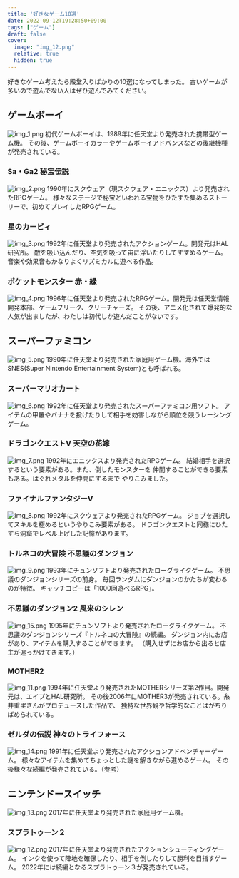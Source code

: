 ```yaml
---
title: '好きなゲーム10選'
date: 2022-09-12T19:28:50+09:00
tags: ["ゲーム"]
draft: false
cover:
  image: "img_12.png"
  relative: true
  hidden: true
---
```

好きなゲーム考えたら殿堂入りばかりの10選になってしまった。
古いゲームが多いので遊んでない人はぜひ遊んでみてください。

## ゲームボーイ
![img_1.png](img_1.png)
初代ゲームボーイは、1989年に任天堂より発売された携帯型ゲーム機。
その後、ゲームボーイカラーやゲームボーイアドバンスなどの後継機種が発売されている。

### Sa・Ga2 秘宝伝説
![img_2.png](img_2.png)
1990年にスクウェア（現スクウェア・エニックス）より発売されたRPGゲーム。
様々なステージで秘宝といわれる宝物をひたすた集めるストーリーで、初めてプレイしたRPGゲーム。

### 星のカービィ
![img_3.png](img_3.png)
1992年に任天堂より発売されたアクションゲーム。開発元はHAL研究所。
敵を吸い込んだり、空気を吸って宙に浮いたりしてすすめるゲーム。
音楽や効果音もかなりよくリズミカルに遊べる作品。

### ポケットモンスター 赤・緑
![img_4.png](img_4.png)
1996年に任天堂より発売されたRPGゲーム。開発元は任天堂情報開発本部、ゲームフリーク、クリーチャーズ。
その後、アニメ化されて爆発的な人気が出ましたが、わたしは初代しか遊んだことがないです。

## スーパーファミコン
![img_5.png](img_5.png)
1990年に任天堂より発売された家庭用ゲーム機。海外ではSNES(Super Nintendo Entertainment System)とも呼ばれる。

### スーパーマリオカート
![img_6.png](img_6.png)
1992年に任天堂より発売されたスーパーファミコン用ソフト。
アイテムの甲羅やバナナを投げたりして相手を妨害しながら順位を競うレーシングゲーム。

### ドラゴンクエストV 天空の花嫁
![img_7.png](img_7.png)
1992年にエニックスより発売されたRPGゲーム。
結婚相手を選択するという要素がある。また、倒したモンスターを
仲間することができる要素もある。はぐれメタルを仲間にするまで
やりこみました。

### ファイナルファンタジーV
![img_8.png](img_8.png)
1992年にスクウェアより発売されたRPGゲーム。
ジョブを選択してスキルを極めるというやりこみ要素がある。
ドラゴンクエストと同様にひたすら洞窟でレベル上げした記憶があります。

### トルネコの大冒険 不思議のダンジョン
![img_9.png](img_9.png)
1993年にチュンソフトより発売されたローグライクゲーム。
不思議のダンジョンシリーズの前身。
毎回ランダムにダンジョンのかたちが変わるのが特徴。
キャッチコピーは「1000回遊べるRPG」。

### 不思議のダンジョン2 風来のシレン
![img_15.png](img_15.png)
1995年にチュンソフトより発売されたローグライクゲーム。
不思議のダンジョンシリーズ『トルネコの大冒険』の続編。
ダンジョン内にお店があり、アイテムを購入することができます。
（購入せずにお店から出ると店主が追っかけてきます。）

### MOTHER2
![img_11.png](img_11.png)
1994年に任天堂より発売されたMOTHERシリーズ第2作目。開発元は、エイプとHAL研究所。
その後2006年にMOTHER3が発売されている。糸井重里さんがプロデュースした作品で、
独特な世界観や哲学的なことばがちりばめられている。

### ゼルダの伝説 神々のトライフォース
![img_14.png](img_14.png)
1991年に任天堂より発売されたアクションアドベンチャーゲーム。
様々なアイテムを集めてちょっとした謎を解きながら進めるゲーム。
その後様々な続編が発売されている。（[参考](https://ja.wikipedia.org/wiki/%E3%82%BC%E3%83%AB%E3%83%80%E3%81%AE%E4%BC%9D%E8%AA%AC%E3%82%B7%E3%83%AA%E3%83%BC%E3%82%BA%E3%81%AE%E4%BD%9C%E5%93%81%E3%83%BB%E9%96%A2%E9%80%A3%E4%BD%9C%E5%93%81%E3%81%AE%E4%B8%80%E8%A6%A7)）

## ニンテンドースイッチ
![img_13.png](img_13.png)
2017年に任天堂より発売された家庭用ゲーム機。

### スプラトゥーン２
![img_12.png](img_12.png)
2017年に任天堂より発売されたアクションシューティングゲーム。
インクを使って陣地を確保したり、相手を倒したりして勝利を目指すゲーム。
2022年には続編となるスプラトゥーン３が発売されている。